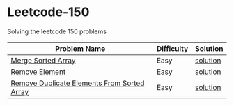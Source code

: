 # Leetcode-150
Solving the leetcode 150 problems

| Problem Name     | Difficulty | Solution |
|-----------------|------------|----------|
| [Merge Sorted Array](https://leetcode.com/problems/merge-sorted-array/) | Easy | [solution](Merge_Array/) |
| [Remove Element](https://leetcode.com/problems/remove-element/) | Easy | [solution](Remove_Element/) |
| [Remove Duplicate Elements From Sorted Array](https://leetcode.com/problems/remove-duplicates-from-sorted-array/) | Easy | [solution](Remove-Duplicates-From-Sorted-Array/) |

